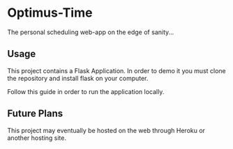 # Optimus-Time
The personal scheduling web-app on the edge of sanity...

## Usage
This project contains a Flask Application. In order to demo it you must clone the repository and install flask on your computer. 

Follow this guide in order to run the application locally.

## Future Plans
This project may eventually be hosted on the web through Heroku or another hosting site.

